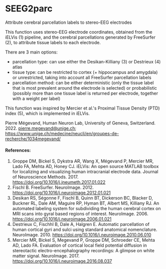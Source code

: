# SEEG2parc
Attribute cerebral parcellation labels to stereo-EEG electrodes

This function uses stereo-EEG electrode coordinates, obtained from the iELVis (1) pipeline, and the cerebral parcellations generated by FreeSurfer (2), to attribute tissue labels to each electrode.

There are 3 main options:
- parcellation type: can use either the Desikan-Killiany (3) or Destrieux (4) atlas
- tissue type: can be restricted to cortex (+ hippocampus and amygdala) or unrestricted, taking into account all FreeSurfer parcellation labels
- parcellation method: can be either deterministic (only the tissue label that is most prevalent around the electrode is selected) or probabilistic (possibly more than one tissue label is returned per electrode, together with a weight per label)

This function was inspired by Mercier et al.'s Proximal Tissue Density (PTD) index (5), which is implemented in iELVis.

Pierre Mégevand, Human Neuron Lab, University of Geneva, Switzerland. 2022.
pierre.megevand@unige.ch; https://www.unige.ch/medecine/neucli/en/groupes-de-recherche/1034megevand/


#### References:
1. Groppe DM, Bickel S, Dykstra AR, Wang X, Mégevand P, Mercier MR, Lado FA, Mehta AD, Honey CJ. iELVis: An open source MATLAB toolbox for localizing and visualizing human intracranial electrode data. Journal of Neuroscience Methods. 2017. https://doi.org/10.1016/j.jneumeth.2017.01.022
2. Fischl B. FreeSurfer. NeuroImage. 2012. https://doi.org/10.1016/j.neuroimage.2012.01.021
3. Desikan RS, Ségonne F, Fischl B, Quinn BT, Dickerson BC, Blacker D, Buckner RL, Dale AM, Maguire RP, Hyman BT, Albert MS, Killiany RJ. An automated labeling system for subdividing the human cerebral cortex on MRI scans into gyral based regions of interest. NeuroImage. 2006. https://doi.org/10.1016/j.neuroimage.2006.01.021
4. Destrieux C, Fischhl B, Dale A, Halgren E. Automatic parcellation of human cortical gyri and sulci using standard anatomical nomenclature. NeuroImage. 2010. https://doi.org/10.1016/j.neuroimage.2010.06.010
5. Mercier MR, Bickel S, Megevand P, Groppe DM, Schroeder CE, Mehta AD, Lado FA. Evaluation of cortical local field potential diffusion in stereotactic electro-encephalography recordings: A glimpse on white matter signal. NeuroImage. 2017. https://doi.org/10.1016/j.neuroimage.2016.08.037
